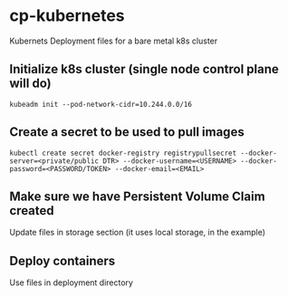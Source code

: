 # cp-kubernetes
Kubernets Deployment files for a bare metal k8s cluster


## Initialize k8s cluster (single node control plane will do)

`kubeadm init --pod-network-cidr=10.244.0.0/16`

## Create a secret to be used to pull images

`kubectl create secret docker-registry registrypullsecret --docker-server=<private/public DTR> --docker-username=<USERNAME> --docker-password=<PASSWORD/TOKEN> --docker-email=<EMAIL>`

## Make sure we have Persistent Volume Claim created

Update files in storage section (it uses local storage, in the example)

## Deploy containers

Use files in deployment directory
